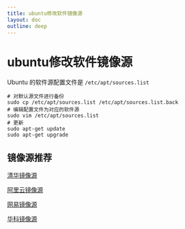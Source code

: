 ```yaml
---
title: ubuntu修改软件镜像源
layout: doc
outline: deep
---
```


# ubuntu修改软件镜像源

Ubuntu 的软件源配置文件是 `/etc/apt/sources.list`

```shell
# 对默认源文件进行备份
sudo cp /etc/apt/sources.list /etc/apt/sources.list.back
# 编辑配置文件为对应的软件源
sudo vim /etc/apt/sources.list
# 更新
sudo apt-get update
sudo apt-get upgrade
```

## 镜像源推荐

[清华镜像源](https://mirrors.tuna.tsinghua.edu.cn/help/ubuntu/)

[阿里云镜像源](https://developer.aliyun.com/mirror/ubuntu)

[网易镜像源](http://mirrors.163.com/.help/ubuntu.html)

[华科镜像源](http://mirrors.ustc.edu.cn/help/ubuntu.html)
